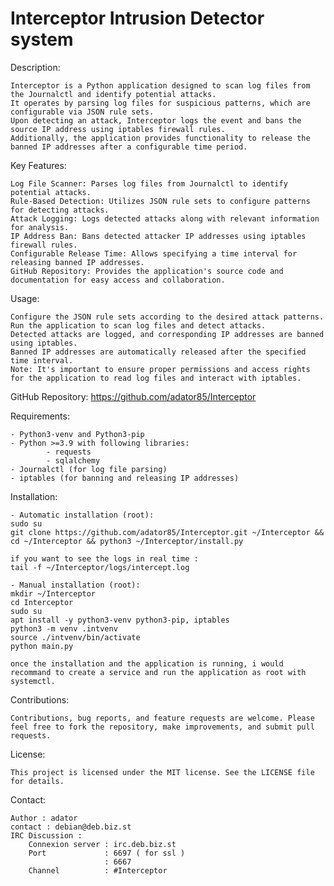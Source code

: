# Interceptor Intrusion Detector system
Description:

    Interceptor is a Python application designed to scan log files from the Journalctl and identify potential attacks.
    It operates by parsing log files for suspicious patterns, which are configurable via JSON rule sets.
    Upon detecting an attack, Interceptor logs the event and bans the source IP address using iptables firewall rules.
    Additionally, the application provides functionality to release the banned IP addresses after a configurable time period.

Key Features:

    Log File Scanner: Parses log files from Journalctl to identify potential attacks.
    Rule-Based Detection: Utilizes JSON rule sets to configure patterns for detecting attacks.
    Attack Logging: Logs detected attacks along with relevant information for analysis.
    IP Address Ban: Bans detected attacker IP addresses using iptables firewall rules.
    Configurable Release Time: Allows specifying a time interval for releasing banned IP addresses.
    GitHub Repository: Provides the application's source code and documentation for easy access and collaboration.

Usage:

    Configure the JSON rule sets according to the desired attack patterns.
    Run the application to scan log files and detect attacks.
    Detected attacks are logged, and corresponding IP addresses are banned using iptables.
    Banned IP addresses are automatically released after the specified time interval.
    Note: It's important to ensure proper permissions and access rights for the application to read log files and interact with iptables.

GitHub Repository: https://github.com/adator85/Interceptor

Requirements:

    - Python3-venv and Python3-pip
    - Python >=3.9 with following libraries:
            - requests
            - sqlalchemy
    - Journalctl (for log file parsing)
    - iptables (for banning and releasing IP addresses)

Installation:

    - Automatic installation (root):
    sudo su
    git clone https://github.com/adator85/Interceptor.git ~/Interceptor && cd ~/Interceptor && python3 ~/Interceptor/install.py
    
    if you want to see the logs in real time :
    tail -f ~/Interceptor/logs/intercept.log
    
    - Manual installation (root):
    mkdir ~/Interceptor
    cd Interceptor
    sudo su
    apt install -y python3-venv python3-pip, iptables
    python3 -m venv .intvenv
    source ./intvenv/bin/activate
    python main.py
    
    once the installation and the application is running, i would recommand to create a service and run the application as root with systemctl.

Contributions:

    Contributions, bug reports, and feature requests are welcome. Please feel free to fork the repository, make improvements, and submit pull requests.

License:

    This project is licensed under the MIT license. See the LICENSE file for details.

Contact:

    Author : adator
    contact : debian@deb.biz.st
    IRC Discussion : 
        Connexion server : irc.deb.biz.st
        Port             : 6697 ( for ssl )
                         : 6667
        Channel          : #Interceptor

